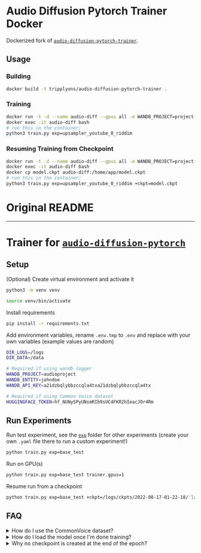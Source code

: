 # Audio Diffusion Pytorch Trainer Docker
Dockerized fork of [`audio-diffusion-pytorch-trainer`](https://github.com/archinetai/audio-diffusion-pytorch-trainer).

## Usage

### Building

```bash
docker build -t tripplyons/audio-diffusion-pytorch-trainer .
```

### Training
```bash
docker run -t -d --name audio-diff --gpus all -e WANDB_PROJECT=project-name -e WANDB_ENTITY=entity-name -e WANDB_API_KEY=api-key tripplyons/audio-diffusion-pytorch-trainer
docker exec -it audio-diff bash
# run this in the container:
python3 train.py exp=upsampler_youtube_0_riddim
```

### Resuming Training from Checkpoint
```bash
docker run -t -d --name audio-diff --gpus all -e WANDB_PROJECT=project-name -e WANDB_ENTITY=entity-name -e WANDB_API_KEY=api-key tripplyons/audio-diffusion-pytorch-trainer
docker exec -it audio-diff bash
docker cp model.ckpt audio-diff:/home/app/model.ckpt
# run this in the container:
python3 train.py exp=upsampler_youtube_0_riddim +ckpt=model.ckpt
```

# Original README

---

# Trainer for [`audio-diffusion-pytorch`](https://github.com/archinetai/audio-diffusion-pytorch)

## Setup

(Optional) Create virtual environment and activate it

```bash
python3 -m venv venv

source venv/bin/activate
```
Install requirements

```bash
pip install -r requirements.txt
```

Add environment variables, rename `.env.tmp` to `.env` and replace with your own variables (example values are random)
```bash
DIR_LOGS=/logs
DIR_DATA=/data

# Required if using wandb logger
WANDB_PROJECT=audioproject
WANDB_ENTITY=johndoe
WANDB_API_KEY=a21dzbqlybbzccqla4txa21dzbqlybbzccqla4tx

# Required if using Common Voice dataset
HUGGINGFACE_TOKEN=hf_NUNySPyUNsmRIb9sUC4FKR2hIeacJOr4Rm
```

## Run Experiments
Run test experiment, see the [`exp`](exp/) folder for other experiments (create your own `.yaml` file there to run a custom experiment!)
```bash
python train.py exp=base_test
```

Run on GPU(s)

```bash
python train.py exp=base_test trainer.gpus=1
```

Resume run from a checkpoint

```bash
python train.py exp=base_test +ckpt=/logs/ckpts/2022-08-17-01-22-18/'last.ckpt'
```

## FAQ

<details>
<summary>How do I use the CommonVoice dataset?</summary>

Before running an experiment on commonvoice dataset you have to:
1. Create a Huggingface account if you don't already have one [here](https://huggingface.co/join)
2. Accept the terms of the version of [common voice dataset](https://huggingface.co/mozilla-foundation) you will be using by clicking on it and selecting "Access repository".
3. Add your [access token](https://huggingface.co/settings/tokens) to the `.env` file, for example `HUGGINGFACE_TOKEN=hf_NUNySPyUNsmRIb9sUC4FKR2hIeacJOr4Rm`.

</details>

<details>
<summary>How do I load the model once I'm done training?</summary>

If you want to load the checkpoint to restore training with the trainer you can do `python train.py exp=my_experiment +ckpt=/logs/ckpts/2022-08-17-01-22-18/'last.ckpt'`.

Otherwise if you want to instantiate a model from the checkpoint:
```py
from main.mymodule import Model
model = Model.load_from_checkpoint(
    checkpoint_path='my_checkpoint.ckpt',
    learning_rate=1e-4,
    beta1=0.9,
    beta2=0.99,
    in_channels=1,
    patch_size=16,
    all_other_paratemeters_here...
)
```
to get only the PyTorch `.pt` checkpoint you can save the internal model weights as `torch.save(model.model.state_dict(), 'torchckpt.pt')`.

</details>


<details>
<summary>Why no checkpoint is created at the end of the epoch?</summary>

If the epoch is shorter than `log_every_n_steps` it doesn't save the checkpoint at the end of the epoch, but after the provided number of steps. If you want to checkpoint more frequently you can add `every_n_train_steps` to the ModelCheckpoint e.g.:
```yaml
model_checkpoint:
    _target_: pytorch_lightning.callbacks.ModelCheckpoint
    monitor: "valid_loss"   # name of the logged metric which determines when model is improving
    save_top_k: 1           # save k best models (determined by above metric)
    save_last: True         # additionaly always save model from last epoch
    mode: "min"             # can be "max" or "min"
    verbose: False
    dirpath: ${logs_dir}/ckpts/${now:%Y-%m-%d-%H-%M-%S}
    filename: '{epoch:02d}-{valid_loss:.3f}'
    every_n_train_steps: 10
```
Note that logging the checkpoint so frequently is not recommended in general, since it takes a bit of time to store the file.

</details>
